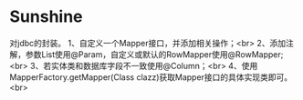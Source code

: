 # Sunshine

对jdbc的封装。
1、自定义一个Mapper接口，并添加相关操作；\<br>
2、添加注解，参数List使用@Param，自定义或默认的RowMapper使用@RowMapper;\<br>
3、若实体类和数据库字段不一致使用@Column；\<br>
4、使用MapperFactory.getMapper(Class clazz)获取Mapper接口的具体实现类即可。\<br>
